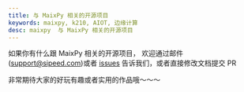 ```yaml
---
title: 与 MaixPy 相关的开源项目
keywords: maixpy, k210, AIOT, 边缘计算
desc: maixpy  与 MaixPy 相关的开源项目
---
```




如果你有什么跟 MaixPy 相关的开源项目， 欢迎通过邮件(support@sipeed.com)或者 [issues](https://github.com/sipeed/MaixPy_DOC/issues/new) 告诉我们，或者直接修改文档提交 PR

非常期待大家的好玩有趣或者实用的作品哦～～～





